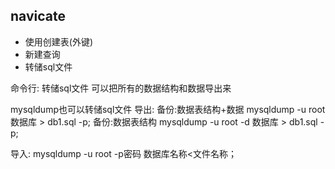 ## navicate

- 使用创建表(外键)
- 新建查询
- 转储sql文件

命令行:
转储sql文件
可以把所有的数据结构和数据导出来

mysqldump也可以转储sql文件
导出:
备份:数据表结构+数据
mysqldump -u root 数据库 > db1.sql -p;
备份:数据表结构
mysqldump -u root -d 数据库 > db1.sql -p;

导入:
mysqldump -u root -p密码 数据库名称<文件名称；

